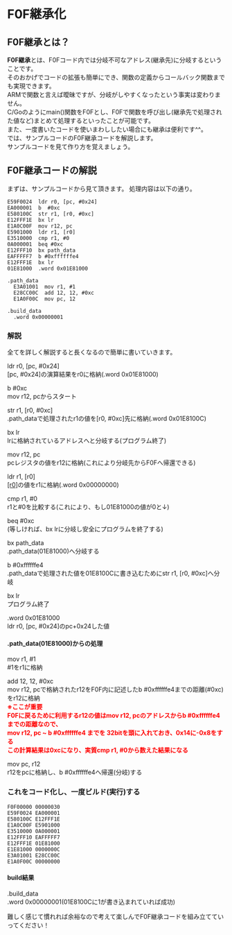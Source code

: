 # F0F継承化

## F0F継承とは？
**F0F継承**とは、F0Fコード内では分岐不可なアドレス(継承先)に分岐するということです。  
そのおかげでコードの拡張も簡単にでき、関数の定義からコールバック関数までも実現できます。  
ARMで関数と言えば曖昧ですが、分岐がしやすくなったという事実は変わりません。  
C/Goのようにmain()関数をF0Fとし、F0Fで関数を呼び出し(継承先で処理された値など)まとめて処理するといったことが可能です。  
また、一度書いたコードを使いまわししたい場合にも継承は便利です^^。  
では、サンプルコードのF0F継承コードを解説します。  
サンプルコードを見て作り方を覚えましょう。  

## F0F継承コードの解説
まずは、サンプルコードから見て頂きます。
処理内容は以下の通り。
```arm
E59F0024  ldr r0, [pc, #0x24]
EA000001  b  #0xc
E580100C  str r1, [r0, #0xc]
E12FFF1E  bx lr
E1A0C00F  mov r12, pc
E5901000  ldr r1, [r0]
E3510000  cmp r1, #0
0A000001  beq #0xc
E12FFF10  bx path_data
EAFFFFF7  b #0xffffffe4
E12FFF1E  bx lr
01E81000  .word 0x01E81000

.path_data
  E3A01001  mov r1, #1
  E28CC00C  add 12, 12, #0xc
  E1A0F00C  mov pc, 12

.build_data
  .word 0x00000001
```

### 解説
全てを詳しく解説すると長くなるので簡単に書いていきます。  

ldr r0, [pc, #0x24]  
[pc, #0x24]の演算結果をr0に格納(.word 0x01E81000)  

b #0xc  
mov r12, pcからスタート  

str r1, [r0, #0xc]  
.path_dataで処理されたr1の値を[r0, #0xc]先に格納(.word 0x01E8100C)  

bx lr  
lrに格納されているアドレスへと分岐する(プログラム終了)  

mov r12, pc  
pcレジスタの値をr12に格納(これにより分岐先からF0Fへ帰還できる)  

ldr r1, [r0]  
[[r0]](01E81000)の値をr1に格納(.word 0x00000000)  

cmp r1, #0  
r1と#0を比較する(これにより、もし01E81000の値が0と↓)  

beq #0xc  
(等しければ、bx lrに分岐し安全にプログラムを終了する)  

bx path_data  
.path_data(01E81000)へ分岐する  

b #0xffffffe4  
.path_dataで処理された値を01E8100Cに書き込むためにstr r1, [r0, #0xc]へ分岐  

bx lr  
プログラム終了  

.word 0x01E81000  
ldr r0, [pc, #0x24]のpc+0x24した値  

#### .path_data(01E81000)からの処理
mov r1, #1  
#1をr1に格納  

add 12, 12, #0xc  
mov r12, pcで格納されたr12をF0F内に記述したb #0xffffffe4までの距離(#0xc)をr12に格納  
**<span style="color: red">※ここが重要</span>**  
**<span style="color: red">F0Fに戻るために利用するr12の値はmov r12, pcのアドレスからb #0xffffffe4までの距離なので、  
mov r12, pc ~ b #0xffffffe4 までを 32bitを頭に入れておき、0x14に-0x8をする  
この計算結果は0xcになり、実質cmp r1, #0から数えた結果になる</span>**  

mov pc, r12  
r12をpcに格納し、b #0xffffffe4へ帰還(分岐)する  

### これをコード化し、一度ビルド(実行)する
```gw_code
F0F00000 00000030
E59F0024 EA000001
E580100C E12FFF1E
E1A0C00F E5901000
E3510000 0A000001
E12FFF10 EAFFFFF7
E12FFF1E 01E81000
E1E81000 0000000C
E3A01001 E28CC00C
E1A0F00C 00000000
```

#### build結果
.build_data  
.word 0x00000001(01E8100Cに1が書き込まれていれば成功)    

難しく感じて慣れれば余裕なので考えて楽しんでF0F継承コードを組み立てていってください！
